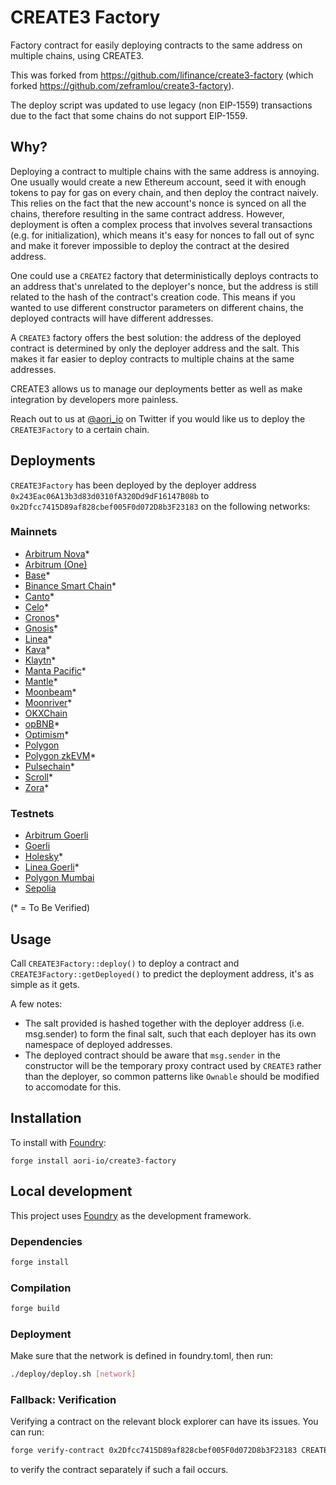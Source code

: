 # CREATE3 Factory

Factory contract for easily deploying contracts to the same address on multiple chains, using CREATE3.

This was forked from https://github.com/lifinance/create3-factory (which forked https://github.com/zeframlou/create3-factory).

The deploy script was updated to use legacy (non EIP-1559) transactions due to the fact that some chains do not support EIP-1559.

## Why?

Deploying a contract to multiple chains with the same address is annoying. One usually would create a new Ethereum account, seed it with enough tokens to pay for gas on every chain, and then deploy the contract naively. This relies on the fact that the new account's nonce is synced on all the chains, therefore resulting in the same contract address.
However, deployment is often a complex process that involves several transactions (e.g. for initialization), which means it's easy for nonces to fall out of sync and make it forever impossible to deploy the contract at the desired address.

One could use a `CREATE2` factory that deterministically deploys contracts to an address that's unrelated to the deployer's nonce, but the address is still related to the hash of the contract's creation code. This means if you wanted to use different constructor parameters on different chains, the deployed contracts will have different addresses.

A `CREATE3` factory offers the best solution: the address of the deployed contract is determined by only the deployer address and the salt. This makes it far easier to deploy contracts to multiple chains at the same addresses.

CREATE3 allows us to manage our deployments better as well as make integration by developers more painless.

Reach out to us at [@aori_io](https://twitter.com/aori_io) on Twitter if you would like us to deploy the `CREATE3Factory` to a certain chain.

## Deployments

`CREATE3Factory` has been deployed by the deployer address `0x243Eac06A13b3d83d0310fA320Dd9dF16147B08b` to `0x2Dfcc7415D89af828cbef005F0d072D8b3F23183` on the following networks:

### Mainnets
- [Arbitrum Nova](https://nova.arbiscan.io/address/0x2Dfcc7415D89af828cbef005F0d072D8b3F23183)*
- [Arbitrum (One)](https://arbiscan.io/address/0x2Dfcc7415D89af828cbef005F0d072D8b3F23183)
- [Base](https://base.blockscout.com/address/0x2Dfcc7415D89af828cbef005F0d072D8b3F23183)*
- [Binance Smart Chain](https://bscscan.com/address/0x2Dfcc7415D89af828cbef005F0d072D8b3F23183)*
- [Canto](https://canto.dex.guru/address/0x2Dfcc7415D89af828cbef005F0d072D8b3F23183)*
- [Celo](https://celoscan.io/address/0x2Dfcc7415D89af828cbef005F0d072D8b3F23183)*
- [Cronos](https://cronoscan.com/address/0x2Dfcc7415D89af828cbef005F0d072D8b3F23183)*
- [Gnosis](https://gnosisscan.io/address/0x2Dfcc7415D89af828cbef005F0d072D8b3F23183)*
- [Linea](https://lineascan.build/address/0x2dfcc7415d89af828cbef005f0d072d8b3f23183)*
- [Kava](https://kavascan.com/address/0x2Dfcc7415D89af828cbef005F0d072D8b3F23183)*
- [Klaytn](https://scope.klaytn.com/account/0x2dfcc7415d89af828cbef005f0d072d8b3f23183)*
- [Manta Pacific](https://pacific-explorer.manta.network/address/0x2Dfcc7415D89af828cbef005F0d072D8b3F23183)*
- [Mantle](https://explorer.mantle.xyz/address/0x2Dfcc7415D89af828cbef005F0d072D8b3F23183)*
- [Moonbeam](https://moonscan.io/address/0x2Dfcc7415D89af828cbef005F0d072D8b3F23183)*
- [Moonriver](https://moonriver.moonscan.io/address/0x2Dfcc7415D89af828cbef005F0d072D8b3F23183)*
- [OKXChain](https://www.okx.com/explorer/oktc/address/0x2dfcc7415d89af828cbef005f0d072d8b3f23183)
- [opBNB](https://opbnbscan.com/address/0x2Dfcc7415D89af828cbef005F0d072D8b3F23183)*
- [Optimism](https://optimistic.etherscan.io/address/0x2dfcc7415d89af828cbef005f0d072d8b3f23183)*
- [Polygon](https://polygonscan.com/address/0x2Dfcc7415D89af828cbef005F0d072D8b3F23183)
- [Polygon zkEVM](https://zkevm.polygonscan.com/address/0x2Dfcc7415D89af828cbef005F0d072D8b3F23183)*
- [Pulsechain](https://scan.pulsechain.com/address/0x2Dfcc7415D89af828cbef005F0d072D8b3F23183)*
- [Scroll](https://scrollscan.com/address/0x2Dfcc7415D89af828cbef005F0d072D8b3F23183)*
- [Zora](https://explorer.zora.energy/address/0x2Dfcc7415D89af828cbef005F0d072D8b3F23183)*


<!-- - Ethereum
- Gnosis
- Fantom
- OKXChain
- Avalanche C-Chain
- Moonriver
- Moonbeam
- CELO
- FUSE
- CRONOS
- Velas
- Harmony Shard 0
- EVMOS
- Aurora
- Boba -->

### Testnets

- [Arbitrum Goerli](https://goerli.arbiscan.io/address/0x2Dfcc7415D89af828cbef005F0d072D8b3F23183)
- [Goerli](https://goerli.etherscan.io/address/0x2dfcc7415d89af828cbef005f0d072d8b3f23183)
- [Holesky](https://holesky.etherscan.io/address/0x2Dfcc7415D89af828cbef005F0d072D8b3F23183)*
- [Linea Goerli](https://explorer.goerli.linea.build/address/0x2Dfcc7415D89af828cbef005F0d072D8b3F23183)*
- [Polygon Mumbai](https://mumbai.polygonscan.com/address/0x2Dfcc7415D89af828cbef005F0d072D8b3F23183)
- [Sepolia](https://sepolia.etherscan.io/address/0x2dfcc7415d89af828cbef005f0d072d8b3f23183)

(* = To Be Verified)

## Usage

Call `CREATE3Factory::deploy()` to deploy a contract and `CREATE3Factory::getDeployed()` to predict the deployment address, it's as simple as it gets.

A few notes:

- The salt provided is hashed together with the deployer address (i.e. msg.sender) to form the final salt, such that each deployer has its own namespace of deployed addresses.
- The deployed contract should be aware that `msg.sender` in the constructor will be the temporary proxy contract used by `CREATE3` rather than the deployer, so common patterns like `Ownable` should be modified to accomodate for this.

## Installation

To install with [Foundry](https://github.com/foundry-rs/foundry):

```
forge install aori-io/create3-factory
```

## Local development

This project uses [Foundry](https://github.com/foundry-rs/foundry) as the development framework.

### Dependencies

```bash
forge install
```

### Compilation

```bash
forge build
```

### Deployment

Make sure that the network is defined in foundry.toml, then run:

```bash
./deploy/deploy.sh [network]
```

### Fallback: Verification
Verifying a contract on the relevant block explorer can have its issues. You can run:

```bash
forge verify-contract 0x2Dfcc7415D89af828cbef005F0d072D8b3F23183 CREATE3Factory --watch --chain [network]
```

to verify the contract separately if such a fail occurs.